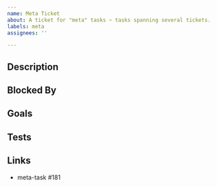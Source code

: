 ```yaml
---
name: Meta Ticket
about: A ticket for "meta" tasks ~ tasks spanning several tickets.
labels: meta
assignees: ''

---
```


<!-- Is your task broad or related to many features, across tags?  -->

## Description

<!-- A clear and concise description of what the task is.

--- Example ---

# Description

The minting policy should check X, and the offchain must be adjusted. CI should
integrate changes.

-->

## Blocked By

<!--
Is the task blocked by any ongoing ticket? Link it here via issue/PR number.
If a ticket for the blocking task doesn't exist, open a ticket on it.

--- Example ---

## Blocked By

- requires #75 to be merged

-->

## Goals

<!--
Describe the goals that will help you achieve the task. Use clear verbs to
describe them.

--- Example ---

## Goals

- [ ] refactor X
- [ ] add Y
- [ ] test Z
- [ ] update X
- [ ] amend Y

-->

## Tests

<!--
Describe the necessary tests required for the task to be considered _done_. If
they require separate PRs, please link via number. A task will not be
considered  _done_ until all these tests are :green: and integrated into the
CI.
-->

## Links

<!--
Add other linked tasks here. Leave the meta-task in place so the task gets
mentioned on its timeline.
-->

- meta-task #181
